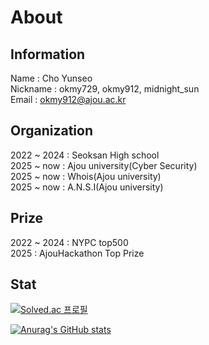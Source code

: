 # About

## Information
Name : Cho Yunseo <br/>
Nickname : okmy729, okmy912, midnight_sun <br/>
Email : okmy912@ajou.ac.kr

## Organization
2022 ~ 2024 : Seoksan High school <br/>
2025 ~ now : Ajou university(Cyber Security) <br/>
2025 ~ now : Whois(Ajou university) <br/>
2025 ~ now : A.N.S.I(Ajou university)

## Prize
2022 ~ 2024 : NYPC top500 <br/>
2025 : AjouHackathon Top Prize <br/>

## Stat
[![Solved.ac
프로필](http://mazassumnida.wtf/api/v2/generate_badge?boj=okmy729)](https://solved.ac/profile/okmy729)

[![Anurag's GitHub stats](https://github-readme-stats.vercel.app/api?username=midnightsun2006)](https://github.com/anuraghazra/github-readme-stats)

<!--
**midnightsun2006/midnightsun2006** is a ✨ _special_ ✨ repository because its `README.md` (this file) appears on your GitHub profile.

Here are some ideas to get you started:

- 🔭 I’m currently working on ...
- 🌱 I’m currently learning ...
- 👯 I’m looking to collaborate on ...
- 🤔 I’m looking for help with ...
- 💬 Ask me about ...
- 📫 How to reach me: ...
- 😄 Pronouns: ...
- ⚡ Fun fact: ...
-->
